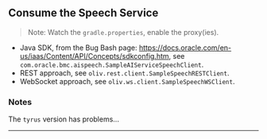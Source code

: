## Consume the Speech Service

> Note: Watch the `gradle.properties`, enable the proxy(ies).

- Java SDK, from the Bug Bash page: <https://docs.oracle.com/en-us/iaas/Content/API/Concepts/sdkconfig.htm>, see `com.oracle.bmc.aispeech.SampleAIServiceSpeechClient`. 
- REST approach, see `oliv.rest.client.SampleSpeechRESTClient`.
- WebSocket approach, see `oliv.ws.client.SampleSpeechWSClient`.

### Notes
The `tyrus` version has problems...

---
